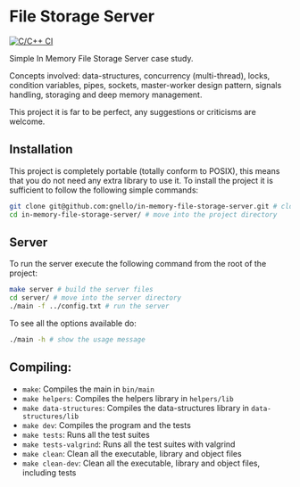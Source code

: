 # File Storage Server
[![C/C++ CI][1]][2]

Simple In Memory File Storage Server case study.  

Concepts involved: data-structures, concurrency (multi-thread), locks, condition variables, pipes, sockets, master-worker design pattern, signals handling, storaging and deep memory management. 

This project it is far to be perfect, any suggestions or criticisms are welcome.

## Installation
This project is completely portable (totally conform to POSIX), this means that you do not need any extra library to use it.
To install the project it is sufficient to follow the following simple commands:

```bash
git clone git@github.com:gnello/in-memory-file-storage-server.git # clone the project
cd in-memory-file-storage-server/ # move into the project directory
```

## Server
To run the server execute the following command from the root of the project:

```bash
make server # build the server files 
cd server/ # move into the server directory
./main -f ../config.txt # run the server
```

To see all the options available do:
```bash
./main -h # show the usage message
```

## Compiling:

- `make`: Compiles the main in `bin/main`
- `make helpers`: Compiles the helpers library in `helpers/lib`
- `make data-structures`: Compiles the data-structures library in `data-structures/lib`
- `make dev`: Compiles the program and the tests
- `make tests`: Runs all the test suites
- `make tests-valgrind`: Runs all the test suites with valgrind
- `make clean`: Clean all the executable, library and object files
- `make clean-dev`: Clean all the executable, library and object files, including tests

[1]: https://github.com/gnello/so-project/actions/workflows/c-cpp.yml/badge.svg
[2]: https://github.com/gnello/so-project/actions/workflows/c-cpp.yml
